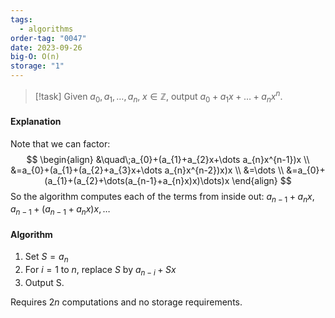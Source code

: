 ```yaml
---
tags:
  - algorithms
order-tag: "0047"
date: 2023-09-26
big-O: O(n)
storage: "1"
---
```

>[!task]
>Given $a_{0},a_{1},\dots,a_{n},\;x\in\mathbb{Z}$, output $a_{0}+a_{1}x+\dots+a_{n}x^n$.

#### Explanation
Note that we can factor:
$$
\begin{align}
&\quad\;a_{0}+(a_{1}+a_{2}x+\dots a_{n}x^{n-1})x \\
&=a_{0}+(a_{1}+(a_{2}+a_{3}x+\dots a_{n}x^{n-2})x)x \\
&=\dots \\
&=a_{0}+(a_{1}+(a_{2}+\dots(a_{n-1}+a_{n}x)x)\dots)x
\end{align}
$$
So the algorithm computes each of the terms from inside out:
$a_{n-1}+a_{n}x,\;a_{n-1}+(a_{n-1}+a_{n}x)x, \dots$

#### Algorithm
1. Set $S=a_{n}$
2. For $i=1$ to $n$, replace $S$ by $a_{n-i}+Sx$
3. Output S.

Requires $2n$ computations and no storage requirements.